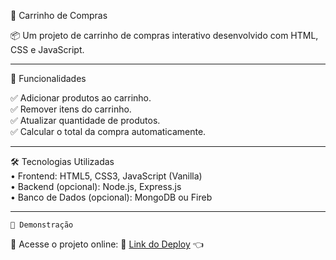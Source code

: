 🛒 Carrinho de Compras

📦 Um projeto de carrinho de compras interativo desenvolvido com HTML, CSS e JavaScript.

---

🚀 Funcionalidades

✅ Adicionar produtos ao carrinho.  
✅ Remover itens do carrinho.  
✅ Atualizar quantidade de produtos.  
✅ Calcular o total da compra automaticamente.  

---


🛠️ Tecnologias Utilizadas  
	•	Frontend: HTML5, CSS3, JavaScript (Vanilla)  
	•	Backend (opcional): Node.js, Express.js  
	•	Banco de Dados (opcional): MongoDB ou Fireb  

---

    🎥 Demonstração

📌 Acesse o projeto online: 🔗 [Link do Deploy](https://projeto-carrinho-de-compras-seven.vercel.app/) 👈
 
 
